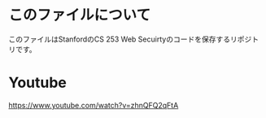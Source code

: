 # このファイルについて
このファイルはStanfordのCS 253 Web Secuirtyのコードを保存するリポジトリです。
# Youtube
https://www.youtube.com/watch?v=zhnQFQ2qFtA
